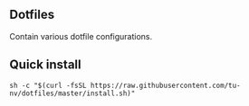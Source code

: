## Dotfiles
Contain various dotfile configurations.

## Quick install
```
sh -c "$(curl -fsSL https://raw.githubusercontent.com/tu-nv/dotfiles/master/install.sh)"
```
